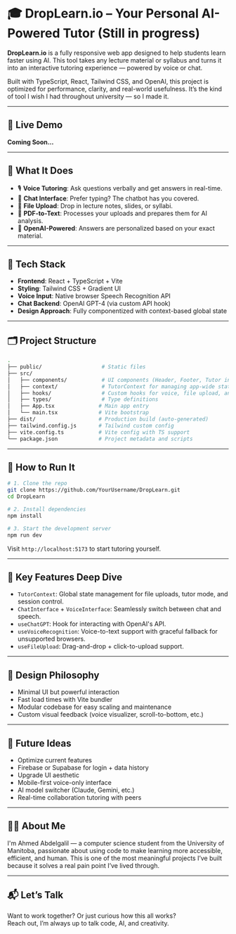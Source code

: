 # 🎓 DropLearn.io – Your Personal AI-Powered Tutor (Still in progress)

**DropLearn.io** is a fully responsive web app designed to help students learn faster using AI. This tool takes any lecture material or syllabus and turns it into an interactive tutoring experience — powered by voice or chat.

Built with TypeScript, React, Tailwind CSS, and OpenAI, this project is optimized for performance, clarity, and real-world usefulness. It’s the kind of tool I wish I had throughout university — so I made it.

---

## 🚀 Live Demo

**Coming Soon...**

---

## 🧠 What It Does

- 🎙️ **Voice Tutoring**: Ask questions verbally and get answers in real-time.
- 💬 **Chat Interface**: Prefer typing? The chatbot has you covered.
- 📂 **File Upload**: Drop in lecture notes, slides, or syllabi.
- 🧾 **PDF-to-Text**: Processes your uploads and prepares them for AI analysis.
- 🧠 **OpenAI-Powered**: Answers are personalized based on your exact material.

---

## 🧰 Tech Stack

- **Frontend**: React + TypeScript + Vite
- **Styling**: Tailwind CSS + Gradient UI
- **Voice Input**: Native browser Speech Recognition API
- **Chat Backend**: OpenAI GPT-4 (via custom API hook)
- **Design Approach**: Fully componentized with context-based global state

---

## 🗂 Project Structure

```bash
.
├── public/                   # Static files
├── src/
│   ├── components/           # UI components (Header, Footer, Tutor interfaces)
│   ├── context/              # TutorContext for managing app-wide state
│   ├── hooks/                # Custom hooks for voice, file upload, and OpenAI
│   ├── types/                # Type definitions
│   ├── App.tsx              # Main app entry
│   └── main.tsx             # Vite bootstrap
├── dist/                    # Production build (auto-generated)
├── tailwind.config.js       # Tailwind custom config
├── vite.config.ts           # Vite config with TS support
└── package.json             # Project metadata and scripts
```

---

## 🧪 How to Run It

```bash
# 1. Clone the repo
git clone https://github.com/YourUsername/DropLearn.git
cd DropLearn

# 2. Install dependencies
npm install

# 3. Start the development server
npm run dev
```

Visit `http://localhost:5173` to start tutoring yourself.

---

## 📌 Key Features Deep Dive

- `TutorContext`: Global state management for file uploads, tutor mode, and session control.
- `ChatInterface` + `VoiceInterface`: Seamlessly switch between chat and speech.
- `useChatGPT`: Hook for interacting with OpenAI's API.
- `useVoiceRecognition`: Voice-to-text support with graceful fallback for unsupported browsers.
- `useFileUpload`: Drag-and-drop + click-to-upload support.

---

## 🧩 Design Philosophy

- Minimal UI but powerful interaction
- Fast load times with Vite bundler
- Modular codebase for easy scaling and maintenance
- Custom visual feedback (voice visualizer, scroll-to-bottom, etc.)

---

## 🔮 Future Ideas

- Optimize current features
- Firebase or Supabase for login + data history
- Upgrade UI aesthetic
- Mobile-first voice-only interface
- AI model switcher (Claude, Gemini, etc.)
- Real-time collaboration tutoring with peers

---

## 👨‍💻 About Me

I'm Ahmed Abdelgalil — a computer science student from the University of Manitoba, passionate about using code to make learning more accessible, efficient, and human. This is one of the most meaningful projects I’ve built because it solves a real pain point I’ve lived through.

---

## 📬 Let’s Talk

Want to work together? Or just curious how this all works?  
Reach out, I’m always up to talk code, AI, and creativity.
